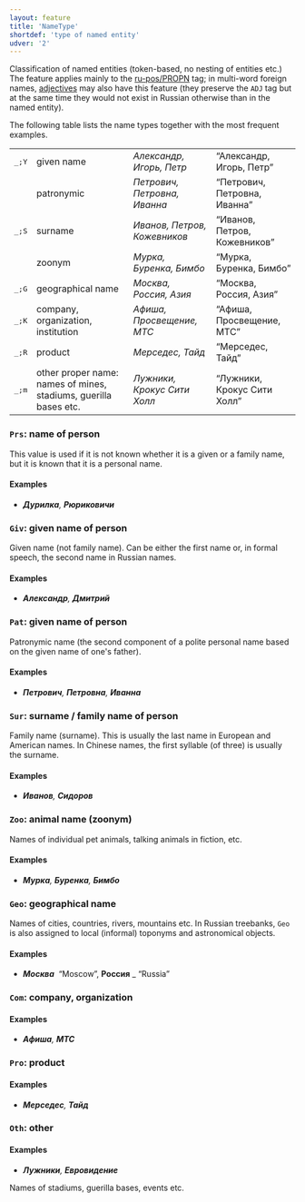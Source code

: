 ```yaml
---
layout: feature
title: 'NameType'
shortdef: 'type of named entity'
udver: '2'
---
```


Classification of named entities (token-based, no nesting of entities etc.)
The feature applies mainly to the [ru-pos/PROPN]() tag;
in multi-word foreign names, [adjectives](ru-pos/ADJ) may also have this feature
(they preserve the `ADJ` tag but at the same time they would not exist in Russian
otherwise than in the named entity).

The following table lists the name types together with the most frequent examples.

<table>
<tr><td><tt>_;Y</tt></td><td>given name</td><td><em>Александр, Игорь, Петр</em></td><td>“Александр, Игорь, Петр”</td></tr>
<tr><td><tt></tt></td><td>patronymic</td><td><em>Петрович, Петровна, Иванна</em></td><td>“Петрович, Петровна, Иванна”</td></tr>
<tr><td><tt>_;S</tt></td><td>surname</td><td><em>Иванов, Петров, Кожевников</em></td><td>“Иванов, Петров, Кожевников”</td></tr>
<tr><td><tt></tt></td><td>zoonym</td><td><em>Мурка, Буренка, Бимбо</em></td><td>“Мурка, Буренка, Бимбо”</td></tr>
<tr><td><tt>_;G</tt></td><td>geographical name</td><td><em>Москва, Россия, Азия</em></td><td>“Москва, Россия, Азия”</td></tr>
<tr><td><tt>_;K</tt></td><td>company, organization, institution</td><td><em>Афиша, Просвещение, МТС</em></td><td>“Афиша, Просвещение, МТС”</td></tr>
<tr><td><tt>_;R</tt></td><td>product</td><td><em>Мерседес, Тайд</em></td><td>“Мерседес, Тайд”</td></tr>
<tr><td><tt>_;m</tt></td><td>other proper name: names of mines, stadiums, guerilla bases etc.</td><td><em>Лужники, Крокус Сити Холл</em></td><td>“Лужники, Крокус Сити Холл”</td></tr>
</table>

### <a name="Prs">`Prs`</a>: name of person

This value is used if it is not known whether it is a given or a family name, but it is known that it is a personal name.

#### Examples

* _<b>Дурилка</b>, <b>Рюриковичи</b>_

### <a name="Giv">`Giv`</a>: given name of person

Given name (not family name). Can be either the first name or, in formal speech, the second name in Russian names.

#### Examples

* _<b>Александр</b>, <b>Дмитрий</b>_

### <a name="Pat">`Pat`</a>: given name of person

Patronymic name (the second component of a polite personal name based on the given name of one's father).

#### Examples

* _<b>Петрович</b>, <b>Петровна</b>, <b>Иванна</b>_

### <a name="Sur">`Sur`</a>: surname / family name of person

Family name (surname). This is usually the last name in European and American names. In Chinese names, the first syllable (of three) is usually the surname.

#### Examples

* _<b>Иванов</b>, <b>Сидоров</b>_

### <a name="Zoo">`Zoo`</a>: animal name (zoonym) 

Names of individual pet animals, talking animals in fiction, etc.

#### Examples

* _<b>Мурка</b>, <b>Буренка</b>, <b>Бимбо</b>_

### <a name="Geo">`Geo`</a>: geographical name

Names of cities, countries, rivers, mountains etc. In Russian treebanks, `Geo` is also assigned to local (informal) toponyms and astronomical objects.

#### Examples

* _<b>Москва</b>&nbsp;_ “Moscow”, <b>Россия</b>&nbsp;_ “Russia”

### <a name="Com">`Com`</a>: company, organization

#### Examples

* _<b>Афиша</b>, <b>МТС</b>_

### <a name="Pro">`Pro`</a>: product

#### Examples

* _<b>Мерседес</b>, <b>Тайд</b>_

### <a name="Oth">`Oth`</a>: other

#### Examples

* _<b>Лужники</b>, <b>Евровидение</b>_

Names of stadiums, guerilla bases, events etc.
<!-- Interlanguage links updated Út 9. května 2023, 20:03:40 CEST -->
